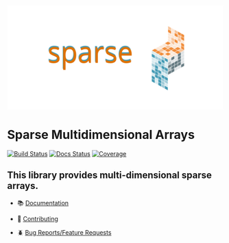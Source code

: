 ![Sparse](docs/assets/images/logo_with_text.svg)

# Sparse Multidimensional Arrays

[![Build Status](https://github.com/pydata/sparse/actions/workflows/ci.yml/badge.svg)](
  https://github.com/pydata/sparse/actions/workflows/ci.yml)
[![Docs Status](https://readthedocs.org/projects/sparse-nd/badge/?version=latest)](
  http://sparse.pydata.org/en/latest/?badge=latest)
[![Coverage](https://codecov.io/gh/pydata/sparse/branch/main/graph/badge.svg)](
  https://codecov.io/gh/pydata/sparse)

## This library provides multi-dimensional sparse arrays.

- 📚 [Documentation](http://sparse.pydata.org)

- 🙌 [Contributing](https://github.com/pydata/sparse/blob/main/docs/contributing.md)

- 🪲 [Bug Reports/Feature Requests](https://github.com/pydata/sparse/issues)
